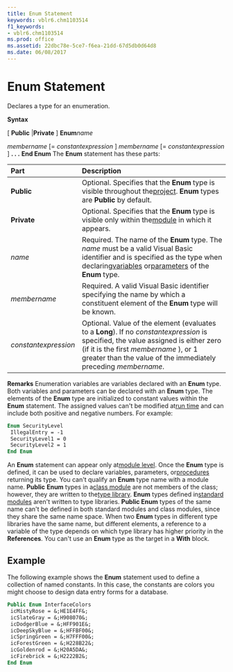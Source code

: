 ```yaml
---
title: Enum Statement
keywords: vblr6.chm1103514
f1_keywords:
- vblr6.chm1103514
ms.prod: office
ms.assetid: 22dbc78e-5ce7-f6ea-21dd-67d5db0d64d8
ms.date: 06/08/2017
---
```



# Enum Statement

Declares a type for an enumeration.

 **Syntax**

[ **Public** |**Private** ] **Enum**_name_

 _membername_ [= _constantexpression_ ]
 _membername_ [= _constantexpression_ ]
 **. . .**
 **End Enum**
The  **Enum** statement has these parts:


|**Part**|**Description**|
|:-----|:-----|
|**Public**|Optional. Specifies that the  **Enum** type is visible throughout the[project](vbe-glossary.md).  **Enum** types are **Public** by default.|
|**Private**|Optional. Specifies that the  **Enum** type is visible only within the[module](vbe-glossary.md) in which it appears.|
| _name_|Required. The name of the  **Enum** type. The _name_ must be a valid Visual Basic identifier and is specified as the type when declaring[variables](vbe-glossary.md) or[parameters](vbe-glossary.md) of the **Enum** type.|
| _membername_|Required. A valid Visual Basic identifier specifying the name by which a constituent element of the  **Enum** type will be known.|
| _constantexpression_|Optional. Value of the element (evaluates to a  **Long**). If no _constantexpression_ is specified, the value assigned is either zero (if it is the first _membername_ ), or 1 greater than the value of the immediately preceding _membername_.|

 **Remarks**
Enumeration variables are variables declared with an  **Enum** type. Both variables and parameters can be declared with an **Enum** type. The elements of the **Enum** type are initialized to constant values within the **Enum** statement. The assigned values can't be modified at[run time](vbe-glossary.md) and can include both positive and negative numbers. For example:



```vb
Enum SecurityLevel 
 IllegalEntry = -1 
 SecurityLevel1 = 0 
 SecurityLevel2 = 1 
End Enum 

```

An  **Enum** statement can appear only at[module level](vbe-glossary.md). Once the  **Enum** type is defined, it can be used to declare variables, parameters, or[procedures](vbe-glossary.md) returning its type. You can't qualify an **Enum** type name with a module name. **Public** **Enum** types in a[class module](vbe-glossary.md) are not members of the class; however, they are written to the[type library](vbe-glossary.md).  **Enum** types defined in[standard modules](vbe-glossary.md) aren't written to type libraries. **Public Enum** types of the same name can't be defined in both standard modules and class modules, since they share the same name space. When two **Enum** types in different type libraries have the same name, but different elements, a reference to a variable of the type depends on which type library has higher priority in the **References**.
You can't use an  **Enum** type as the target in a **With** block.

## Example

The following example shows the  **Enum** statement used to define a collection of named constants. In this case, the constants are colors you might choose to design data entry forms for a database.


```vb
Public Enum InterfaceColors 
 icMistyRose = &;HE1E4FF&; 
 icSlateGray = &;H908070&; 
 icDodgerBlue = &;HFF901E&; 
 icDeepSkyBlue = &;HFFBF00&; 
 icSpringGreen = &;H7FFF00&; 
 icForestGreen = &;H228B22&; 
 icGoldenrod = &;H20A5DA&; 
 icFirebrick = &;H2222B2&; 
End Enum
```


